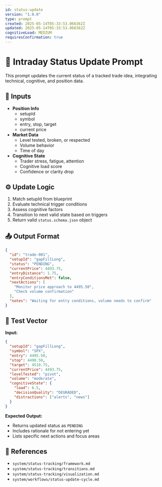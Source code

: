 ```yaml
---
id: status-update
version: "1.0.0"
type: prompt
created: 2025-05-14T05:33:53.066362Z
updated: 2025-05-14T05:33:53.066362Z
cognitiveLoad: MEDIUM
requiresConfirmation: true
---
```


# 📍 Intraday Status Update Prompt

This prompt updates the current status of a tracked trade idea, integrating technical, cognitive, and position data.

## 🔢 Inputs

- **Position Info**
  - setupId
  - symbol
  - entry, stop, target
  - current price
- **Market Data**
  - Level tested, broken, or respected
  - Volume behavior
  - Time of day
- **Cognitive State**
  - Trader stress, fatigue, attention
  - Cognitive load score
  - Confidence or clarity drop

## ⚙️ Update Logic

1. Match setupId from blueprint
2. Evaluate technical trigger conditions
3. Assess cognitive factors
4. Transition to next valid state based on triggers
5. Return valid `status.schema.json` object

## 📤 Output Format

```json
{
  "id": "trade-001",
  "setupId": "gapFillLong",
  "status": "PENDING",
  "currentPrice": 4493.75,
  "entryDistance": 1.75,
  "entryConditionsMet": false,
  "nextActions": [
    "Monitor price approach to 4495.50",
    "Check volume confirmation"
  ],
  "notes": "Waiting for entry conditions, volume needs to confirm"
}
```

## 🧪 Test Vector

**Input:**
```json
{
  "setupId": "gapFillLong",
  "symbol": "SPX",
  "entry": 4495.50,
  "stop": 4490.50,
  "target": 4510.75,
  "currentPrice": 4493.75,
  "levelTested": "pivot",
  "volume": "moderate",
  "cognitiveState": {
    "load": 6.5,
    "decisionQuality": "DEGRADED",
    "distractions": ["alerts", "news"]
  }
}
```

**Expected Output:**
- Returns updated status as `PENDING`
- Includes rationale for not entering yet
- Lists specific next actions and focus areas

## 📎 References

- `system/status-tracking/framework.md`
- `system/status-tracking/transitions.md`
- `system/status-tracking/visualization.md`
- `system/workflows/status-update-cycle.md`
